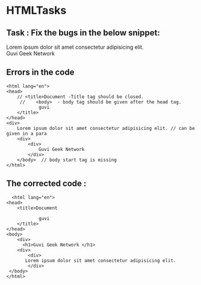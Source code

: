 # HTMLTasks

## Task : Fix the bugs in the below snippet:

<html lang="en">
    <head>
        <title>Document
            <body>
                guvi
        </title>
    </head>
    <div>
        Lorem ipsum dolor sit amet consectetur adipisicing elit.
        <div>
            <div>
                Guvi Geek Network
            </div>
        </body>
    </html>
      
      
## Errors in the code
      
    <html lang="en">
    <head>
        // <title>Document -Title tag should be closed.
         //    <body>  - body tag should be given after the head tag.
                guvi
        </title>
    </head>
    <div>
        Lorem ipsum dolor sit amet consectetur adipisicing elit. // can be given in a para
        <div>
            <div>
                Guvi Geek Network
            </div>
        </body>  // body start tag is missing
    </html>
      
  ## The corrected code :
      <html lang="en">
    <head>
        <title>Document
            
                guvi
        </title>
    </head>
    <body>
        <div>
          <h1>Guvi Geek Network </h1>
        <div>
            <div>
           Lorem ipsum dolor sit amet consectetur adipisicing elit.    
            </div>
     </body>
    </html>

